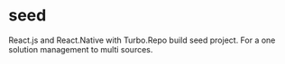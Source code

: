 # seed
React.js and React.Native with Turbo.Repo build seed project. For a one solution management to multi sources.
